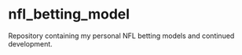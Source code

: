 # nfl_betting_model
Repository containing my personal NFL betting models and continued development.
